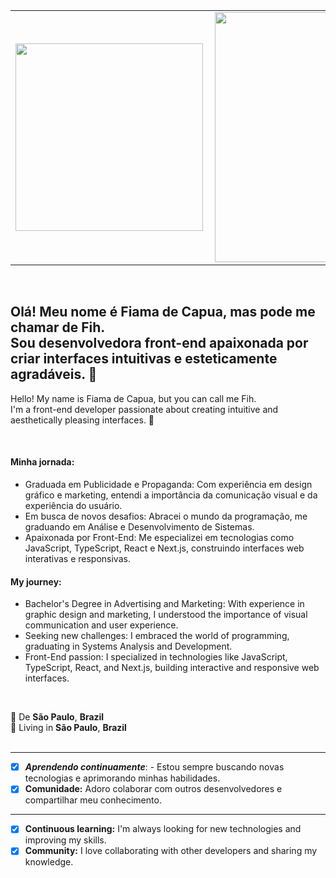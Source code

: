 
<table>
  <tr>
    <td><img width="300px" align="left" src="https://github-readme-stats.vercel.app/api/top-langs/?username=FihCapua&hide=html&layout=compact&theme=aura" /></td>
    <td><img width="400px" align="left" src="https://github-readme-stats.vercel.app/api?username=FihCapua&theme=aura" /></td>
  </tr>   
</table>
</center><br>

<h2 align="left">
Olá!  Meu nome é Fiama de Capua, mas pode me chamar de Fih. <br />
Sou desenvolvedora front-end apaixonada por criar interfaces intuitivas e esteticamente agradáveis. 👋
</h2>
<p align="left">Hello! My name is Fiama de Capua, but you can call me Fih. <br />
  I'm a front-end developer passionate about creating intuitive and aesthetically pleasing interfaces. 👋 
</p>
<br />

<h4 align="left">  Minha jornada: </h4>
<p align="left">

 - Graduada em Publicidade e Propaganda: Com experiência em design gráfico e marketing, entendi a importância da comunicação visual e da experiência do usuário.
 - Em busca de novos desafios: Abracei o mundo da programação, me graduando em Análise e Desenvolvimento de Sistemas.
 - Apaixonada por Front-End: Me especializei em tecnologias como JavaScript, TypeScript, React e Next.js, construindo interfaces web interativas e responsivas.
</p>

<h4 align="left">   My journey: </h4>

<p align="left">

 - Bachelor's Degree in Advertising and Marketing: With experience in graphic design and marketing, I understood the importance of visual communication and user experience.
 - Seeking new challenges: I embraced the world of programming, graduating in Systems Analysis and Development.
 - Front-End passion: I specialized in technologies like JavaScript, TypeScript, React, and Next.js, building interactive and responsive web interfaces.
</p>

<br />

  📌 De <b>São Paulo</b>, <b>Brazil</b>  <br />
    📌 Living in <b>São Paulo</b>, <b>Brazil</b>  
    <br />
 
---
 - [x] ***Aprendendo continuamente***:  -  Estou sempre buscando novas tecnologias e aprimorando minhas habilidades.
 - [x]   **Comunidade:** Adoro colaborar com outros desenvolvedores e compartilhar meu conhecimento.
---
 - [x] **Continuous learning:** I'm always looking for new technologies and improving my skills.
 - [x]  **Community:** I love collaborating with other developers and sharing my knowledge.
